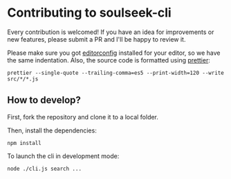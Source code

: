 # Contributing to soulseek-cli

Every contribution is welcomed! If you have an idea for improvements or new features, please submit a PR and I'll be happy to review it.

Please make sure you got [editorconfig](https://editorconfig.org/) installed for your editor, so we have the same indentation. Also, the source code is formatted using [prettier](https://github.com/prettier/prettier):

```
prettier --single-quote --trailing-comma=es5 --print-width=120 --write src/*/*.js
```

How to develop?
---

First, fork the repository and clone it to a local folder.

Then, install the dependencies:

```
npm install
```

To launch the cli in development mode:

```
node ./cli.js search ...
```
